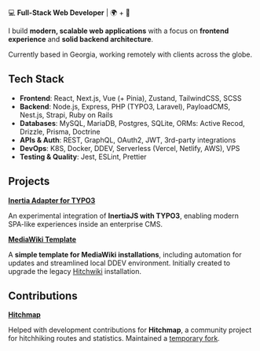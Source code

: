 💻 **Full-Stack Web Developer** | 🌍 + 🎥

I build **modern, scalable web applications** with a focus on **frontend experience** and **solid backend architecture**.  

Currently based in Georgia, working remotely with clients across the globe.  

## Tech Stack

- **Frontend**: React, Next.js, Vue (+ Pinia), Zustand, TailwindCSS, SCSS
- **Backend**: Node.js, Express, PHP (TYPO3, Laravel), PayloadCMS, Nest.js, Strapi, Ruby on Rails
- **Databases**: MySQL, MariaDB, Postgres, SQLite, ORMs: Active Recod, Drizzle, Prisma, Doctrine
- **APIs & Auth**: REST, GraphQL, OAuth2, JWT, 3rd-party integrations
- **DevOps**: K8S, Docker, DDEV, Serverless (Vercel, Netlify, AWS), VPS
- **Testing & Quality**: Jest, ESLint, Prettier

## Projects

**[Inertia Adapter for TYPO3](https://github.com/leon-wbr/inertia-typo3)**

An experimental integration of **InertiaJS with TYPO3**, enabling modern SPA-like experiences inside an enterprise CMS.

**[MediaWiki Template](https://github.com/leon-wbr/mediawiki-template)**

A **simple template for MediaWiki installations**, including automation for updates and streamlined local DDEV environment. Initially created to upgrade the legacy [Hitchwiki](https://hitchwiki.org/) installation.

## Contributions

**[Hitchmap](https://hitchmap.com/)**

Helped with development contributions for **Hitchmap**, a community project for hitchhiking routes and statistics. Maintained a [temporary fork](https://github.com/hitchmap/hitchmap-alt).
